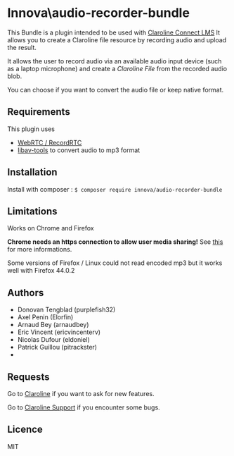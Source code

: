 # Innova\audio-recorder-bundle

This Bundle is a plugin intended to be used with [Claroline Connect LMS](https://github.com/claroline/Claroline)
It allows you to create a Claroline file resource by recording audio and upload the result.

It allows the user to record audio via an available audio input device (such as a laptop microphone) and create a *Claroline File* from the recorded audio blob.

You can choose if you want to convert the audio file or keep native format.

## Requirements
This plugin uses
- [WebRTC / RecordRTC](https://www.webrtc-experiment.com/RecordRTC/)
- [libav-tools](https://libav.org/) to convert audio to mp3 format

## Installation

Install with composer : ```$ composer require innova/audio-recorder-bundle```

## Limitations

Works on Chrome and Firefox

**Chrome needs an https connection to allow user media sharing!** See [this](https://sites.google.com/a/chromium.org/dev/Home/chromium-security/deprecating-powerful-features-on-insecure-origins) for more informations.

Some versions of Firefox / Linux could not read encoded mp3 but it works well with Firefox 44.0.2 

## Authors

* Donovan Tengblad (purplefish32)
* Axel Penin (Elorfin)
* Arnaud Bey (arnaudbey)
* Eric Vincent (ericvincenterv)
* Nicolas Dufour (eldoniel)
* Patrick Guillou (pitrackster)
* 

## Requests

Go to [Claroline](https://github.com/claroline/Claroline/issues) if you want to ask for new features.

Go to [Claroline Support](https://github.com/claroline/ClaroSupport/issues) if you encounter some bugs.

## Licence

MIT
